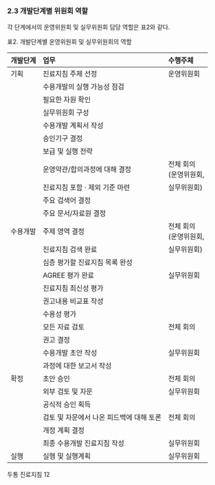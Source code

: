### 2.3 개발단계별 위원회 역할
각 단계에서의 운영위원회 및 실무위원회 담당 역할은 표2와 같다.

표2. 개발단계별 운영위원회 및 실무위원회의 역할

| 개발단계 | 업무                                       | 수행주체                         |
| :------- | :----------------------------------------- | :------------------------------- |
| 기획     | 진료지침 주제 선정                         | 운영위원회                       |
|          | 수용개발의 실행 가능성 점검                |                                  |
|          | 필요한 자원 확인                           |                                  |
|          | 실무위원회 구성                            |                                  |
|          | 수용개발 계획서 작성                       |                                  |
|          | 승인기구 결정                              |                                  |
|          | 보급 및 실행 전략                          |                                  |
|          | 운영약관/합의과정에 대해 결정              | 전체 회의<br>(운영위원회,        |
|          | 진료지침 포함 · 제외 기준 마련             | 실무위원회)                      |
|          | 주요 검색어 결정                           |                                  |
|          | 주요 문서/자료원 결정                      |                                  |
| 수용개발 | 주제 영역 결정                             | 전체 회의<br>(운영위원회,        |
|          | 진료지침 검색 완료                         | 실무위원회)                      |
|          | 심층 평가할 진료지침 목록 완성             |                                  |
|          | AGREE 평가 완료                            | 실무위원회                       |
|          | 진료지침 최신성 평가                       |                                  |
|          | 권고내용 비교표 작성                       |                                  |
|          | 수용성 평가                                |                                  |
|          | 모든 자료 검토                             | 전체 회의                        |
|          | 권고 결정                                  |                                  |
|          | 수용개발 초안 작성                         | 실무위원회                       |
|          | 과정에 대한 보고서 작성                    |                                  |
| 확정     | 초안 승인                                  | 전체 회의                        |
|          | 외부 검토 및 자문                          | 실무위원회                       |
|          | 공식적 승인 획득                           |                                  |
|          | 검토 및 자문에서 나온 피드백에 대해 토론   | 전체 회의                        |
|          | 개정 계획 결정                             |                                  |
|          | 최종 수용개발 진료지침 작성                | 실무위원회                       |
| 실행     | 실행 및 실행계획                           | 실무위원회                       |

두통 진료지침
<PAGE>12